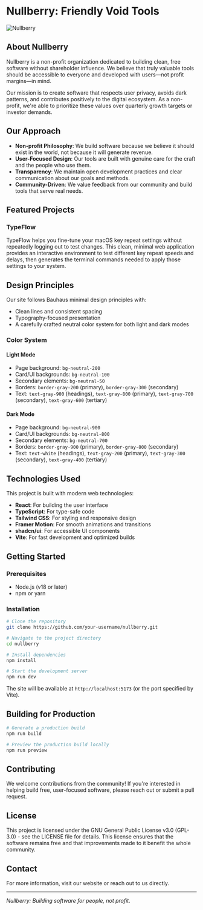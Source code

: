 # Nullberry: Friendly Void Tools

![Nullberry](https://res.cloudinary.com/dm9gvqa1t/image/upload/v1742396441/62bb1887-188d-4e72-bcf1-577132d3f3f5_lxlica.webp)

## About Nullberry

Nullberry is a non-profit organization dedicated to building clean, free software without shareholder influence. We believe that truly valuable tools should be accessible to everyone and developed with users—not profit margins—in mind.

Our mission is to create software that respects user privacy, avoids dark patterns, and contributes positively to the digital ecosystem. As a non-profit, we're able to prioritize these values over quarterly growth targets or investor demands.

## Our Approach

- **Non-profit Philosophy**: We build software because we believe it should exist in the world, not because it will generate revenue.
- **User-Focused Design**: Our tools are built with genuine care for the craft and the people who use them.
- **Transparency**: We maintain open development practices and clear communication about our goals and methods.
- **Community-Driven**: We value feedback from our community and build tools that serve real needs.

## Featured Projects

### TypeFlow

TypeFlow helps you fine-tune your macOS key repeat settings without repeatedly logging out to test changes. This clean, minimal web application provides an interactive environment to test different key repeat speeds and delays, then generates the terminal commands needed to apply those settings to your system.

## Design Principles

Our site follows Bauhaus minimal design principles with:

- Clean lines and consistent spacing
- Typography-focused presentation
- A carefully crafted neutral color system for both light and dark modes

### Color System

#### Light Mode
- Page background: `bg-neutral-200`
- Card/UI backgrounds: `bg-neutral-100`
- Secondary elements: `bg-neutral-50`
- Borders: `border-gray-200` (primary), `border-gray-300` (secondary)
- Text: `text-gray-900` (headings), `text-gray-800` (primary), `text-gray-700` (secondary), `text-gray-600` (tertiary)

#### Dark Mode
- Page background: `bg-neutral-900`
- Card/UI backgrounds: `bg-neutral-800`
- Secondary elements: `bg-neutral-700`
- Borders: `border-gray-900` (primary), `border-gray-800` (secondary)
- Text: `text-white` (headings), `text-gray-200` (primary), `text-gray-300` (secondary), `text-gray-400` (tertiary)

## Technologies Used

This project is built with modern web technologies:

- **React**: For building the user interface
- **TypeScript**: For type-safe code
- **Tailwind CSS**: For styling and responsive design
- **Framer Motion**: For smooth animations and transitions
- **shadcn/ui**: For accessible UI components
- **Vite**: For fast development and optimized builds

## Getting Started

### Prerequisites

- Node.js (v18 or later)
- npm or yarn

### Installation

```bash
# Clone the repository
git clone https://github.com/your-username/nullberry.git

# Navigate to the project directory
cd nullberry

# Install dependencies
npm install

# Start the development server
npm run dev
```

The site will be available at `http://localhost:5173` (or the port specified by Vite).

## Building for Production

```bash
# Generate a production build
npm run build

# Preview the production build locally
npm run preview
```

## Contributing

We welcome contributions from the community! If you're interested in helping build free, user-focused software, please reach out or submit a pull request.

## License

This project is licensed under the GNU General Public License v3.0 (GPL-3.0) - see the LICENSE file for details. This license ensures that the software remains free and that improvements made to it benefit the whole community.

## Contact

For more information, visit our website or reach out to us directly.

---

*Nullberry: Building software for people, not profit.*
